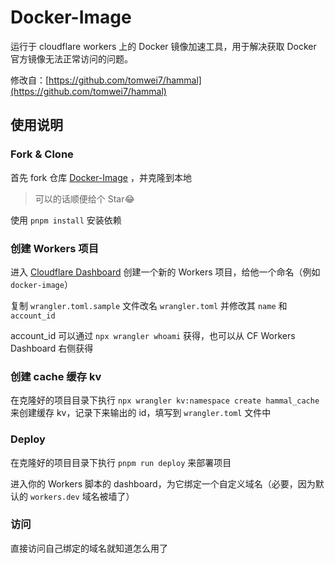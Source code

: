 # Docker-Image

运行于 cloudflare workers 上的 Docker 镜像加速工具，用于解决获取 Docker 官方镜像无法正常访问的问题。

修改自：[https://github.com/tomwei7/hammal](https://github.com/tomwei7/hammal)

## 使用说明

### Fork & Clone

首先 fork 仓库 [Docker-Image](https://github.com/woodchen/docker-image) ，并克隆到本地

> 可以的话顺便给个 Star😂

使用 `pnpm install` 安装依赖

### 创建 Workers 项目

进入 [Cloudflare Dashboard](https://dash.cloudflare.com/ "https://dash.cloudflare.com/") 创建一个新的 Workers 项目，给他一个命名（例如 `docker-image`）

复制 `wrangler.toml.sample` 文件改名 `wrangler.toml` 并修改其 `name` 和 `account_id`

account\_id 可以通过 `npx wrangler whoami` 获得，也可以从 CF Workers Dashboard 右侧获得

### 创建 cache 缓存 kv

在克隆好的项目目录下执行 `npx wrangler kv:namespace create hammal_cache` 来创建缓存 kv，记录下来输出的 id，填写到 `wrangler.toml` 文件中

### Deploy

在克隆好的项目目录下执行 `pnpm run deploy` 来部署项目

进入你的 Workers 脚本的 dashboard，为它绑定一个自定义域名（必要，因为默认的 `workers.dev` 域名被墙了）

### 访问

直接访问自己绑定的域名就知道怎么用了
